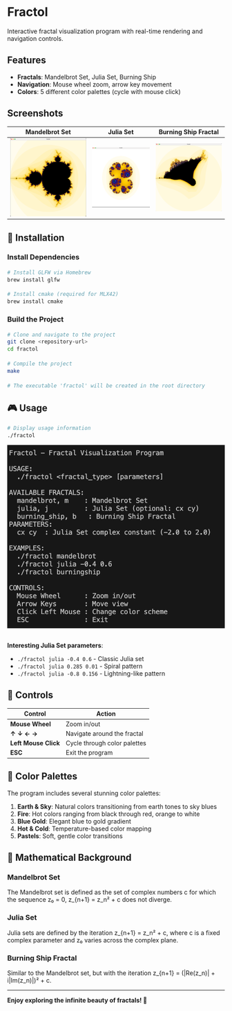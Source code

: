 # Fractol

Interactive fractal visualization program with real-time rendering and navigation controls.

## Features

- **Fractals**: Mandelbrot Set, Julia Set, Burning Ship
- **Navigation**: Mouse wheel zoom, arrow key movement
- **Colors**: 5 different color palettes (cycle with mouse click)

## Screenshots

| Mandelbrot Set | Julia Set | Burning Ship Fractal |
|:--------------:|:---------:|:--------------------:|
| ![Mandelbrot Set](screenshots/mandelbrot.png) | ![Julia Set](screenshots/julia.png) | ![Burning Ship](screenshots/burning_ship.png) |

## 🚀 Installation

### Install Dependencies
```bash
# Install GLFW via Homebrew
brew install glfw

# Install cmake (required for MLX42)
brew install cmake
```

### Build the Project
```bash
# Clone and navigate to the project
git clone <repository-url>
cd fractol

# Compile the project
make

# The executable 'fractol' will be created in the root directory
```

## 🎮 Usage

```bash
# Display usage information
./fractol
```

![Usage](screenshots/usage.png)

```bash
```

**Interesting Julia Set parameters**:
- `./fractol julia -0.4 0.6` - Classic Julia set
- `./fractol julia 0.285 0.01` - Spiral pattern
- `./fractol julia -0.8 0.156` - Lightning-like pattern

## 🎯 Controls

| Control | Action |
|---------|--------|
| **Mouse Wheel** | Zoom in/out |
| **↑ ↓ ← →** | Navigate around the fractal |
| **Left Mouse Click** | Cycle through color palettes |
| **ESC** | Exit the program |

## 🎨 Color Palettes

The program includes several stunning color palettes:

1. **Earth & Sky**: Natural colors transitioning from earth tones to sky blues
2. **Fire**: Hot colors ranging from black through red, orange to white
3. **Blue Gold**: Elegant blue to gold gradient
4. **Hot & Cold**: Temperature-based color mapping
5. **Pastels**: Soft, gentle color transitions

## 🧮 Mathematical Background

### Mandelbrot Set
The Mandelbrot set is defined as the set of complex numbers c for which the sequence z₀ = 0, z_{n+1} = z_n² + c does not diverge.

### Julia Set
Julia sets are defined by the iteration z_{n+1} = z_n² + c, where c is a fixed complex parameter and z₀ varies across the complex plane.

### Burning Ship Fractal
Similar to the Mandelbrot set, but with the iteration z_{n+1} = (|Re(z_n)| + i|Im(z_n)|)² + c.

---

**Enjoy exploring the infinite beauty of fractals! 🌌**